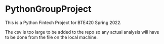 # PythonGroupProject
This is a Python Fintech Project for BTE420 Spring 2022.

The csv is too large to be added to the repo so any actual analysis will have to be done from the file on the local machine.
